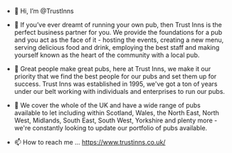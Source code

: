 - 👋 Hi, I’m @TrustInns
- 👀 If you’ve ever dreamt of running your own pub, then Trust Inns is the perfect business partner for you. We provide the foundations for a pub and you act as the face of it - hosting the events, creating a new menu, serving delicious food and drink, employing the best staff and making yourself known as the heart of the community with a local pub.  
- 🌱 Great people make great pubs, here at Trust Inns, we make it our priority that we find the best people for our pubs and set them up for success. Trust Inns was established in 1995, we've got a ton of years under our belt working with individuals and enterprises to run our pubs. 

- 💞️ We cover the whole of the UK and have a wide range of pubs available to let including within Scotland, Wales, the North East, North West, Midlands, South East, South West, Yorkshire and plenty more - we're constantly looking to update our portfolio of pubs available.
- 📫 How to reach me ... https://www.trustinns.co.uk/

<!---
TrustInns/TrustInns is a ✨ special ✨ repository because its `README.md` (this file) appears on your GitHub profile.
You can click the Preview link to take a look at your changes.
--->
